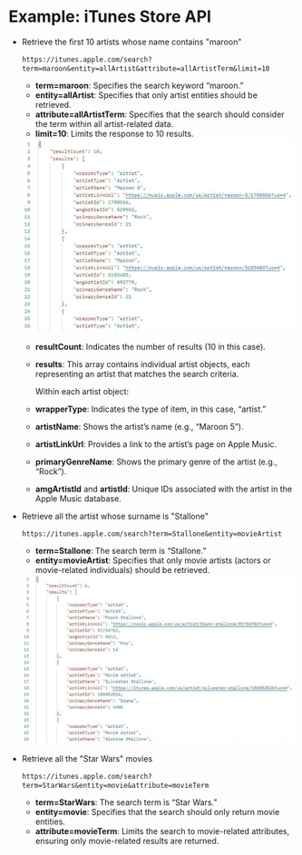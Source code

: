 # Example: iTunes Store API

* Retrieve the first 10 artists whose name contains "maroon"

	```http
	https://itunes.apple.com/search?term=maroon&entity=allArtist&attribute=allArtistTerm&limit=10
	```

	* **term=maroon**: Specifies the search keyword “maroon.”
	* **entity=allArtist**: Specifies that only artist entities should be retrieved.
	* **attribute=allArtistTerm**: Specifies that the search should consider the term within all artist-related data.
	* **limit=10**: Limits the response to 10 results.

	<img src="assets/image-20241113231748356.png" alt="image-20241113231748356" style="zoom: 50%; margin-left: 0" />

	* **resultCount**: Indicates the number of results (10 in this case).

	* **results**: This array contains individual artist objects, each representing an artist that matches the search criteria.

		Within each artist object:

	* **wrapperType**: Indicates the type of item, in this case, “artist.”

	* **artistName**: Shows the artist’s name (e.g., “Maroon 5”).

	* **artistLinkUrl**: Provides a link to the artist’s page on Apple Music.

	* **primaryGenreName**: Shows the primary genre of the artist (e.g., “Rock”).

	* **amgArtistId** and **artistId**: Unique IDs associated with the artist in the Apple Music database.



* Retrieve all the artist whose surname is "Stallone"

	```http
	https://itunes.apple.com/search?term=Stallone&entity=movieArtist
	```

	* **term=Stallone**: The search term is “Stallone.”
	* **entity=movieArtist**: Specifies that only movie artists (actors or movie-related individuals) should be retrieved.

	<img src="assets/image-20241113233119588.png" alt="image-20241113233119588" style="zoom:50%; margin-left: 0" />



* Retrieve all the "Star Wars" movies

	```http
	https://itunes.apple.com/search?term=StarWars&entity=movie&attribute=movieTerm
	```

	* **term=StarWars**: The search term is “Star Wars.”
	* **entity=movie**: Specifies that the search should only return movie entities.
	* **attribute=movieTerm**: Limits the search to movie-related attributes, ensuring only movie-related results are returned.